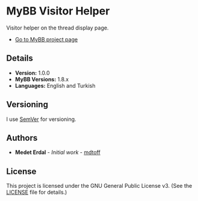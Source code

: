 # MyBB Visitor Helper
Visitor helper on the thread display page.

* [Go to MyBB project page](https://community.mybb.com/mods.php?action=view&pid=1196)

## Details

* **Version:** 1.0.0
* **MyBB Versions:** 1.8.x
* **Languages:** English and Turkish

## Versioning

I use [SemVer](http://semver.org/) for versioning.

## Authors

* **Medet Erdal** - *Initial work* - [mdtoff](https://github.com/mdtoff)

## License

This project is licensed under the GNU General Public License v3. (See the [LICENSE](LICENSE) file for details.)
